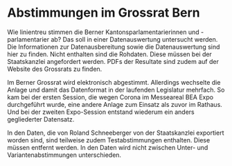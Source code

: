 # Abstimmungen im Grossrat Bern

Wie linientreu stimmen die Berner Kantonsparlamentarierinnen und -parlamentarier ab? Das soll in einer Datenauswertung untersucht werden. Die Informationen zur Datenausbereitung sowie die Datenauswertung sind hier zu finden. Nicht enthalten sind die Rohdaten. Diese müssen bei der Staatskanzlei angefordert werden. PDFs der Resultate sind zudem auf der Website des Grossrats zu finden. 
 
Im Berner Grossrat wird elektronisch abgestimmt. Allerdings wechselte die Anlage und damit das Datenformat in der laufenden Legislatur mehrfach. So kam bei der ersten Session, die wegen Corona im Messeareal BEA Expo durchgeführt wurde, eine andere Anlage zum Einsatz als zuvor im Rathaus. Und bei der zweiten Expo-Session entstand wiederum ein anders gegliederter Datensatz. 

In den Daten, die von Roland Schneeberger von der Staatskanzlei exportiert worden sind, sind teilweise zudem Testabstimmungen enthalten. Diese müssen entfernt werden. In den Daten wird nicht zwischen Unter- und Variantenabstimmungen unterschieden.
